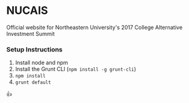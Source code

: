 # NUCAIS
Official website for Northeastern University's 2017 College Alternative Investment Summit

### Setup Instructions
1. Install node and npm
2. Install the Grunt CLI (`npm install -g grunt-cli`)
3. `npm install`
4. `grunt default`

:thumbsup:


